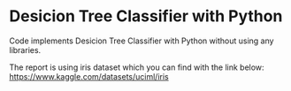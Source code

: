# Desicion Tree Classifier with Python
Code implements Desicion Tree Classifier with Python without using any libraries.

The report is using iris dataset which you can find with the link below:
https://www.kaggle.com/datasets/uciml/iris
